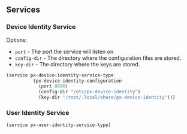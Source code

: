 
## Services

### Device Identity Service

Options:

- `port` - The port the service will listen on.
- `config-dir` - The directory where the configuration files are stored.
- `key-dir` - The directory where the keys are stored.

```scheme
(service px-device-identity-service-type
          (px-device-identity-configuration
            (port 8000)
            (config-dir "/etc/px-device-identity")
            (key-dir "/root/.local/share/px-device-identity")))
```

### User Identity Service

```scheme
(service px-user-identity-service-type)
```